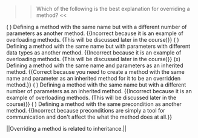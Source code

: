>>Which of the following is the best explanation for overriding a method? <<

( ) Defining a method with the same name but with a different number of parameters as another method. {{Incorrect because it is an example of overloading methods. (This will be discussed later in the course)}}
( ) Defining a method with the same name but with parameters with different data types as another method. {{Incorrect because it is an example of overloading methods. (This will be discussed later in the course)}}
(x) Defining a method with the same name and parameters as an inherited method. {{Correct because you need to create a method with the same name and parameter as an inherited method for it to be an overridden method.}}
( ) Defining a method with the same name but with a different number of parameters as an inherited method. {{Incorrect because it is an example of overloading methods. (This will be discussed later in the course)}}
( ) Defining a method with the same precondition as another method. {{Incorrect because preconditions are simply a tool for communication and don't affect the what the method does at all.}}

||Overriding a method is related to inheritance.||
